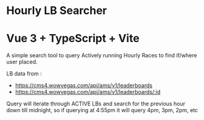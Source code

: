 # Hourly LB Searcher
# Vue 3 + TypeScript + Vite

A simple search tool to query Actively running Hourly Races to find if/where user placed.

LB data from :
 - https://cms4.wowvegas.com/api/ams/v1/leaderboards
 - https://cms4.wowvegas.com/api/ams/v1/leaderboards/:id

Query will iterate through ACTIVE LBs and search for the previous hour down till midnight, so if querying at 4:55pm it will query 4pm, 3pm, 2pm, etc
